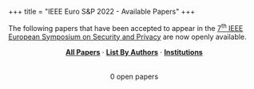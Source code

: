 
+++
title = "IEEE Euro S&P 2022 - Available Papers"
+++
<p>
The following papers that have been accepted to appear in the <a href="https://www.ieee-security.org/TC/EuroSP2022/">7<sup>th</sup> IEEE European Symposium on Security and Privacy</a> are now openly available.
</p>
<p align=center>
<a href="/papers"><b>All Papers</b></a> &middot; <a href="/authors"><b>List By Authors</b></a> &middot; <a href="/institutions"><b>Institutions</b></a></p>
   <table class="papers">    </table><p><center>0 open papers</center></p>